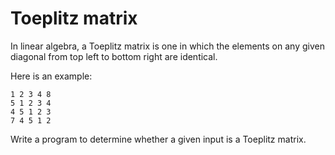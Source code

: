# Toeplitz matrix

In linear algebra, a Toeplitz matrix is one in which the elements on any given diagonal from top left to bottom right are identical.

Here is an example:

````
1 2 3 4 8
5 1 2 3 4
4 5 1 2 3
7 4 5 1 2
````


Write a program to determine whether a given input is a Toeplitz matrix.